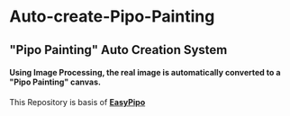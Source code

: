 # Auto-create-Pipo-Painting
## "Pipo Painting" Auto Creation System
#### Using Image Processing, the real image is automatically converted to a "Pipo Painting" canvas.   

This Repository is basis of  **[EasyPipo](https://github.com/AutoPipo/Auto-create-Pipo-Painting)**
